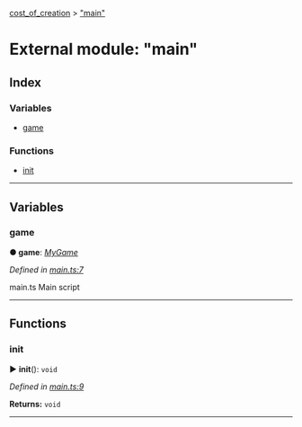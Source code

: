 [cost_of_creation](../README.md) > ["main"](../modules/_main_.md)



# External module: "main"

## Index

### Variables

* [game](_main_.md#game)


### Functions

* [init](_main_.md#init)



---
## Variables
<a id="game"></a>

###  game

**●  game**:  *[MyGame](../classes/__classes_mygame_.mygame.md)* 

*Defined in [main.ts:7](https://github.com/codeartisticninja/cost_of_creation/blob/5dc4a7e/src/script/main.ts#L7)*



main.ts Main script




___


## Functions
<a id="init"></a>

###  init

► **init**(): `void`



*Defined in [main.ts:9](https://github.com/codeartisticninja/cost_of_creation/blob/5dc4a7e/src/script/main.ts#L9)*





**Returns:** `void`





___


